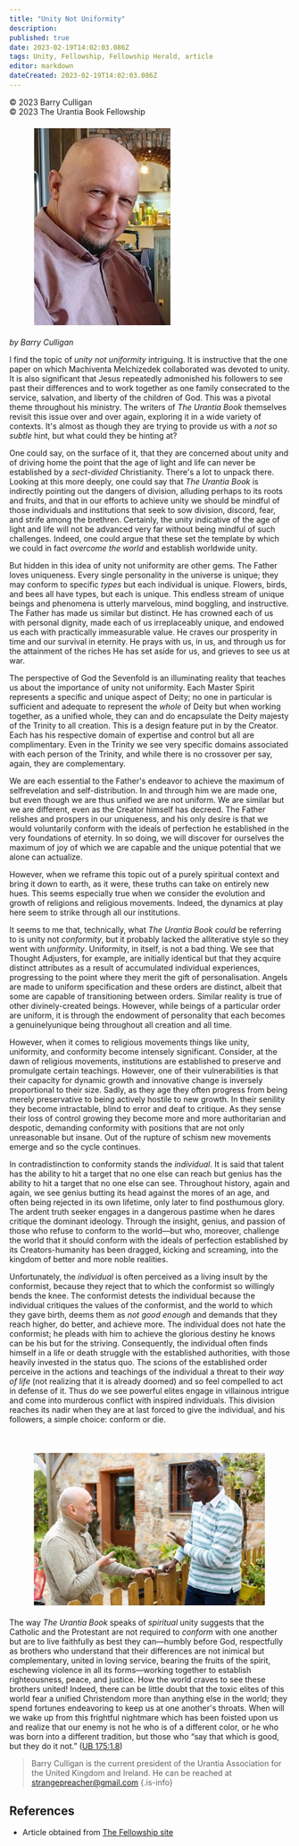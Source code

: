 ```yaml
---
title: "Unity Not Uniformity"
description: 
published: true
date: 2023-02-19T14:02:03.086Z
tags: Unity, Fellowship, Fellowship Herald, article
editor: markdown
dateCreated: 2023-02-19T14:02:03.086Z
---
```


<p class="v-card v-sheet theme--light grey lighten-3 px-2">© 2023 Barry Culligan<br>© 2023 The Urantia Book Fellowship</p>

<figure id="Figure_1" class="image urantiapedia image-style-align-left">
<img src="/image/article/Barry_Culligan/25.jpg">
</figure>

_by Barry Culligan_

I find the topic of _unity not uniformity_ intriguing. It is instructive that the one paper on which Machiventa Melchizedek collaborated was devoted to unity. It is also significant that Jesus repeatedly admonished his followers to see past their differences and to work together as one family consecrated to the service, salvation, and liberty of the children of God. This was a pivotal theme throughout his ministry. The writers of _The Urantia Book_ themselves revisit this issue over and over again, exploring it in a wide variety of contexts. It's almost as though they are trying to provide us with a _not so subtle_ hint, but what could they be hinting at?

One could say, on the surface of it, that they are concerned about unity and of driving home the point that the age of light and life can never be established by a _sect-divided_ Christianity. There's a lot to unpack there. Looking at this more deeply, one could say that _The Urantia Book_ is indirectly pointing out the dangers of division, alluding perhaps to its roots and fruits, and that in our efforts to achieve unity we should be mindful of those individuals and institutions that seek to sow division, discord, fear, and strife among the brethren. Certainly, the unity indicative of the age of light and life will not be advanced very far without being mindful of such challenges. Indeed, one could argue that these set the template by which we could in fact _overcome the world_ and establish worldwide unity.

But hidden in this idea of unity not uniformity are other gems. The Father loves uniqueness. Every single personality in the universe is unique; they may conform to specific _types_ but each individual is unique. Flowers, birds, and bees all have types, but each is unique. This endless stream of unique beings and phenomena is utterly marvelous, mind boggling, and instructive. The Father has made us similar but distinct. He has crowned each of us with personal dignity, made each of us irreplaceably unique, and endowed us each with practically immeasurable value. He craves our prosperity in time and our survival in eternity. He prays with us, in us, and through us for the attainment of the riches He has set aside for us, and grieves to see us at war.

The perspective of God the Sevenfold is an illuminating reality that teaches us about the importance of unity not uniformity. Each Master Spirit represents a specific and unique aspect of Deity; no one in particular is sufficient and adequate to represent the _whole_ of Deity but when working together, as a unified whole, they can and do encapsulate the Deity majesty of the Trinity to all creation. This is a design feature put in by the Creator. Each has his respective domain of expertise and control but all are complimentary. Even in the Trinity we see very specific domains associated with each person of the Trinity, and while there is no crossover per say, again, they are complementary.

We are each essential to the Father's endeavor to achieve the maximum of selfrevelation and self-distribution. In and through him we are made one, but even though we are thus unified we are not uniform. We are similar but we are different, even as the Creator himself has decreed. The Father relishes and prospers in our uniqueness, and his only desire is that we would voluntarily conform with the ideals of perfection he established in the very foundations of eternity. In so doing, we will discover for ourselves the maximum of joy of which we are capable and the unique potential that we alone can actualize.

However, when we reframe this topic out of a purely spiritual context and bring it down to earth, as it were, these truths can take on entirely new hues. This seems especially true when we consider the evolution and growth of religions and religious movements. Indeed, the dynamics at play here seem to strike through all our institutions.

It seems to me that, technically, what _The Urantia Book_ _could_ be referring to is unity not _conformity_, but it probably lacked the alliterative style so they went with _uniformity_. Uniformity, in itself, is not a bad thing. We see that Thought Adjusters, for example, are initially identical but that they acquire distinct attributes as a result of accumulated individual experiences, progressing to the point where they merit the gift of personalisation. Angels are made to uniform specification and these orders are distinct, albeit that some are capable of transitioning between orders. Similar reality is true of other divinely-created beings. However, while beings of a particular order are uniform, it is through the endowment of personality that each becomes a genuinelyunique being throughout all creation and all time.

However, when it comes to religious movements things like unity, uniformity, and conformity become intensely significant. Consider, at the dawn of religious movements, institutions are established to preserve and promulgate certain teachings. However, one of their vulnerabilities is that their capacity for dynamic growth and innovative change is inversely proportional to their size. Sadly, as they age they often progress from being merely preservative to being actively hostile to new growth. In their senility they become intractable, blind to error and deaf to critique. As they sense their loss of control growing they become more and more authoritarian and despotic, demanding conformity with positions that are not only unreasonable but insane. Out of the rupture of schism new movements emerge and so the cycle continues.

In contradistinction to conformity stands the _individual_. It is said that talent has the ability to hit a target that no one else can reach but genius has the ability to hit a target that no one else can see. Throughout history, again and again, we see genius butting its head against the mores of an age, and often being rejected in its own lifetime, only later to find posthumous glory. The ardent truth seeker engages in a dangerous pastime when he dares critique the dominant ideology. Through the insight, genius, and passion of those who refuse to conform to the world—but who, moreover, challenge the world that it should conform with the ideals of perfection established by its Creators-humanity has been dragged, kicking and screaming, into the kingdom of better and more noble realities.

Unfortunately, the _individual_ is often perceived as a living insult by the conformist, because they reject that to which the conformist so willingly bends the knee. The conformist detests the individual because the individual critiques the values of the conformist, and the world to which they gave birth, deems them as _not good enough_ and demands that they reach higher, do better, and achieve more. The individual does not hate the conformist; he pleads with him to achieve the glorious destiny he knows can be his but for the striving. Consequently, the individual often finds himself in a life or death struggle with the established authorities, with those heavily invested in the status quo. The scions of the established order perceive in the actions and teachings of the individual a threat to their _way of life_ (not realizing that it is already doomed) and so feel compelled to act in defense of it. Thus do we see powerful elites engage in villainous intrigue and come into murderous conflict with inspired individuals. This division reaches its nadir when they are at last forced to give the individual, and his followers, a simple choice: conform or die.

<br style="clear:both;"/>

<figure id="Figure_1" class="image urantiapedia">
<img src="/image/article/Barry_Culligan/26.jpg">
</figure>

The way _The Urantia Book_ speaks of _spiritual_ unity suggests that the Catholic and the Protestant are not required to _conform_ with one another but are to live faithfully as best they can—humbly before God, respectfully as brothers who understand that their differences are not inimical but complementary, united in loving service, bearing the fruits of the spirit, eschewing violence in all its forms—working together to establish righteousness, peace, and justice. How the world craves to see these brothers united! Indeed, there can be little doubt that the toxic elites of this world fear a unified Christendom more than anything else in the world; they spend fortunes endeavoring to keep us at one another's throats. When will we wake up from this frightful nightmare which has been foisted upon us and realize that our enemy is not he who is of a different color, or he who was born into a different tradition, but those who “say that which is good, but they do it not.” ([UB 175:1.8](/en/The_Urantia_Book/175#p1_8))

> Barry Culligan is the current president of the Urantia Association for the United Kingdom and Ireland. He can be reached at strangepreacher@gmail.com
{.is-info}

## References

- Article obtained from [The Fellowship site](https://urantia-book.org/archive/newsletters/herald/)